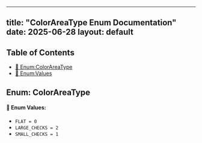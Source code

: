 <!-- Formatted by A³BS formatter.py -->
<!-- Generated by A³BS document.py -->
---
title: "ColorAreaType Enum Documentation"
date: 2025-06-28
layout: default
---

## Table of Contents
- [🔧 Enum:ColorAreaType](#enum-colorareatype)
- [🔧 Enum:Values](#enum-values)
## Enum: ColorAreaType
#### 📝 Enum Values:
<a name="enum-values"></a>
  - `FLAT = 0`
  - `LARGE_CHECKS = 2`
  - `SMALL_CHECKS = 1`